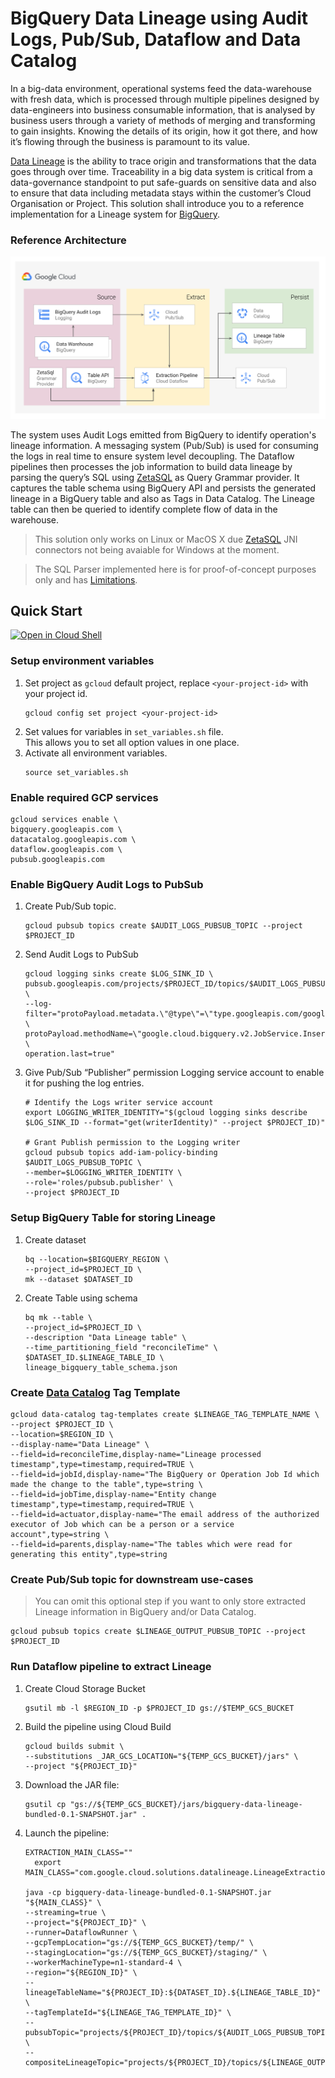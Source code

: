 # BigQuery Data Lineage using Audit Logs, Pub/Sub, Dataflow and Data Catalog

In a big-data environment, operational systems feed the data-warehouse with fresh data, which is processed through multiple pipelines designed by data-engineers into business consumable information, that is analysed by business users through a variety of methods of merging and transforming to gain insights. Knowing the details of its origin, how it got there, and how it’s flowing through the business is paramount to its value.

[Data Lineage](https://en.wikipedia.org/wiki/Data_lineage) is the ability to trace origin and transformations that the data goes through over time. Traceability in a big data system is critical from a data-governance standpoint to put safe-guards on sensitive data and also to ensure that data including metadata stays within the customer’s Cloud Organisation or Project. This solution shall introduce you to a reference implementation for a Lineage system for [BigQuery](https://cloud.google.com/bigquery).

### Reference Architecture

![architecutre](/lineage_solution_diagram.svg)

The system uses Audit Logs emitted from BigQuery to identify operation's lineage information. A messaging system (Pub/Sub) is used for consuming the logs in real time to ensure system level decoupling. The Dataflow pipelines then processes the job information to build data lineage by parsing the query’s SQL using [ZetaSQL](https://github.com/google/zetasql) as Query Grammar provider. It captures the table schema using BigQuery API and persists the generated lineage in a BigQuery table and also as Tags in Data Catalog. The Lineage table can then be queried to identify complete flow of data in the warehouse.


> This solution only works on Linux or MacOS X due [ZetaSQL](https://github.com/google/zetasql) JNI connectors not being avaiable for Windows at the moment.

> The SQL Parser implemented here is for proof-of-concept purposes only and has [Limitations](/LIMITATIONS.md).

## Quick Start

[![Open in Cloud Shell](http://gstatic.com/cloudssh/images/open-btn.svg)](https://console.cloud.google.com/cloudshell/editor?cloudshell_git_repo=https://github.com/GoogleCloudPlatform/bigquery-data-lineage.git)

### Setup environment variables
1. Set project as `gcloud` default project, replace `<your-project-id>` with your project id.
    ```shell script
    gcloud config set project <your-project-id>
    ```
2. Set values for variables in `set_variables.sh` file.<br/>This allows you to set all option values in one place.
3. Activate all environment variables.
    ```shell script
    source set_variables.sh
    ```
### Enable required GCP services
```shell script
gcloud services enable \
bigquery.googleapis.com \
datacatalog.googleapis.com \
dataflow.googleapis.com \
pubsub.googleapis.com
```

### Enable BigQuery Audit Logs to PubSub
1. Create Pub/Sub topic.
    ```shell script
    gcloud pubsub topics create $AUDIT_LOGS_PUBSUB_TOPIC --project $PROJECT_ID
   ```` 
2. Send Audit Logs to PubSub <br>
    ```shell script
    gcloud logging sinks create $LOG_SINK_ID \
    pubsub.googleapis.com/projects/$PROJECT_ID/topics/$AUDIT_LOGS_PUBSUB_TOPIC \
    --log-filter="protoPayload.metadata.\"@type\"=\"type.googleapis.com/google.cloud.audit.BigQueryAuditMetadata\" \
   protoPayload.methodName=\"google.cloud.bigquery.v2.JobService.InsertJob\" \
   operation.last=true"
    ```
3. Give Pub/Sub “Publisher” permission Logging service account to enable it for pushing the log entries.
    ```shell script
    # Identify the Logs writer service account 
    export LOGGING_WRITER_IDENTITY="$(gcloud logging sinks describe $LOG_SINK_ID --format="get(writerIdentity)" --project $PROJECT_ID)"
    
    # Grant Publish permission to the Logging writer
    gcloud pubsub topics add-iam-policy-binding $AUDIT_LOGS_PUBSUB_TOPIC \
    --member=$LOGGING_WRITER_IDENTITY \
    --role='roles/pubsub.publisher' \
    --project $PROJECT_ID
    ```
### Setup BigQuery Table for storing Lineage
1. Create dataset
    ```shell script
    bq --location=$BIGQUERY_REGION \
    --project_id=$PROJECT_ID \
    mk --dataset $DATASET_ID
    ```
2. Create Table using schema
    ```shell script
    bq mk --table \
    --project_id=$PROJECT_ID \
    --description "Data Lineage table" \
    --time_partitioning_field "reconcileTime" \
    $DATASET_ID.$LINEAGE_TABLE_ID \
    lineage_bigquery_table_schema.json
    ```

### Create [Data Catalog](https://cloud.google.com/data-catalog) Tag Template
```shell script
gcloud data-catalog tag-templates create $LINEAGE_TAG_TEMPLATE_NAME \
--project $PROJECT_ID \
--location=$REGION_ID \
--display-name="Data Lineage" \
--field=id=reconcileTime,display-name="Lineage processed timestamp",type=timestamp,required=TRUE \
--field=id=jobId,display-name="The BigQuery or Operation Job Id which made the change to the table",type=string \
--field=id=jobTime,display-name="Entity change timestamp",type=timestamp,required=TRUE \
--field=id=actuator,display-name="The email address of the authorized executor of Job which can be a person or a service account",type=string \
--field=id=parents,display-name="The tables which were read for generating this entity",type=string
```

### Create Pub/Sub topic for downstream use-cases
> You can omit this optional step if you want to only store extracted Lineage information in BigQuery and/or Data Catalog.

```shell script
gcloud pubsub topics create $LINEAGE_OUTPUT_PUBSUB_TOPIC --project $PROJECT_ID
```

### Run Dataflow pipeline to extract Lineage
1. Create Cloud Storage Bucket
    ```shell script
    gsutil mb -l $REGION_ID -p $PROJECT_ID gs://$TEMP_GCS_BUCKET
    ```
2. Build the pipeline using Cloud Build
    ```shell
    gcloud builds submit \
    --substitutions _JAR_GCS_LOCATION="${TEMP_GCS_BUCKET}/jars" \
    --project "${PROJECT_ID}"
    ```

3. Download the JAR file:

    ```shell
    gsutil cp "gs://${TEMP_GCS_BUCKET}/jars/bigquery-data-lineage-bundled-0.1-SNAPSHOT.jar" .
    ```

4. Launch the pipeline:

    ```shell
    EXTRACTION_MAIN_CLASS=""
      export MAIN_CLASS="com.google.cloud.solutions.datalineage.LineageExtractionPipeline"
      
    java -cp bigquery-data-lineage-bundled-0.1-SNAPSHOT.jar "${MAIN_CLASS}" \
    --streaming=true \
    --project="${PROJECT_ID}" \
    --runner=DataflowRunner \
    --gcpTempLocation="gs://${TEMP_GCS_BUCKET}/temp/" \
    --stagingLocation="gs://${TEMP_GCS_BUCKET}/staging/" \
    --workerMachineType=n1-standard-4 \
    --region="${REGION_ID}" \
    --lineageTableName="${PROJECT_ID}:${DATASET_ID}.${LINEAGE_TABLE_ID}" \
    --tagTemplateId="${LINEAGE_TAG_TEMPLATE_ID}" \
    --pubsubTopic="projects/${PROJECT_ID}/topics/${AUDIT_LOGS_PUBSUB_TOPIC}" \
    --compositeLineageTopic="projects/${PROJECT_ID}/topics/${LINEAGE_OUTPUT_PUBSUB_TOPIC}"
    ```
